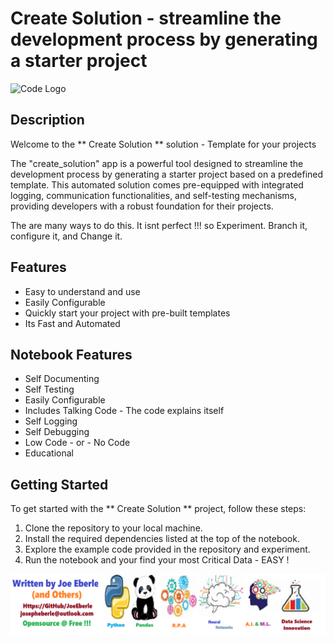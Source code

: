 # Create Solution  -  streamline the development process by generating a starter project

![Code Logo](unzip_automation.png)

## Description

Welcome to the ** Create Solution ** solution - Template for your projects

The "create_solution" app is a powerful tool designed to streamline the development process by generating a starter project based on a predefined template. This automated solution comes pre-equipped with integrated logging, communication functionalities, and self-testing mechanisms, providing developers with a robust foundation for their projects.

The are many ways to do this. It isnt perfect !!! so Experiment. Branch it, configure it, and Change it. 

## Features

- Easy to understand and use  
- Easily Configurable 
- Quickly start your project with pre-built templates
- Its Fast and Automated


## Notebook Features

- Self Documenting 
- Self Testing 
- Easily Configurable
- Includes Talking Code - The code explains itself
- Self Logging 
- Self Debugging 
- Low Code - or - No Code
- Educational 

## Getting Started

To get started with the ** Create Solution ** project, follow these steps:

1. Clone the repository to your local machine.
2. Install the required dependencies listed at the top of the notebook.
3. Explore the example code provided in the repository and experiment.
4. Run the notebook and your find your most Critical Data - EASY !

![Code Logo](developer.png)

 




